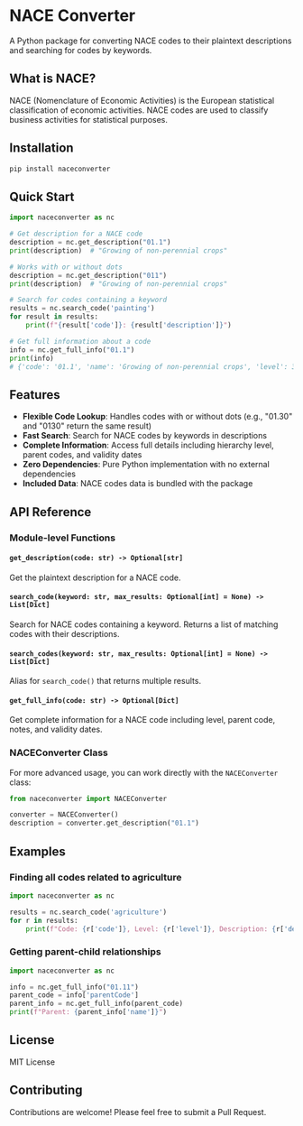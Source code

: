 # NACE Converter

A Python package for converting NACE codes to their plaintext descriptions and searching for codes by keywords.

## What is NACE?

NACE (Nomenclature of Economic Activities) is the European statistical classification of economic activities. NACE codes are used to classify business activities for statistical purposes.

## Installation

```bash
pip install naceconverter
```

## Quick Start

```python
import naceconverter as nc

# Get description for a NACE code
description = nc.get_description("01.1")
print(description)  # "Growing of non-perennial crops"

# Works with or without dots
description = nc.get_description("011")
print(description)  # "Growing of non-perennial crops"

# Search for codes containing a keyword
results = nc.search_code('painting')
for result in results:
    print(f"{result['code']}: {result['description']}")

# Get full information about a code
info = nc.get_full_info("01.1")
print(info)
# {'code': '01.1', 'name': 'Growing of non-perennial crops', 'level': 3, ...}
```

## Features

- **Flexible Code Lookup**: Handles codes with or without dots (e.g., "01.30" and "0130" return the same result)
- **Fast Search**: Search for NACE codes by keywords in descriptions
- **Complete Information**: Access full details including hierarchy level, parent codes, and validity dates
- **Zero Dependencies**: Pure Python implementation with no external dependencies
- **Included Data**: NACE codes data is bundled with the package

## API Reference

### Module-level Functions

#### `get_description(code: str) -> Optional[str]`
Get the plaintext description for a NACE code.

#### `search_code(keyword: str, max_results: Optional[int] = None) -> List[Dict]`
Search for NACE codes containing a keyword. Returns a list of matching codes with their descriptions.

#### `search_codes(keyword: str, max_results: Optional[int] = None) -> List[Dict]`
Alias for `search_code()` that returns multiple results.

#### `get_full_info(code: str) -> Optional[Dict]`
Get complete information for a NACE code including level, parent code, notes, and validity dates.

### NACEConverter Class

For more advanced usage, you can work directly with the `NACEConverter` class:

```python
from naceconverter import NACEConverter

converter = NACEConverter()
description = converter.get_description("01.1")
```

## Examples

### Finding all codes related to agriculture
```python
import naceconverter as nc

results = nc.search_code('agriculture')
for r in results:
    print(f"Code: {r['code']}, Level: {r['level']}, Description: {r['description']}")
```

### Getting parent-child relationships
```python
import naceconverter as nc

info = nc.get_full_info("01.11")
parent_code = info['parentCode']
parent_info = nc.get_full_info(parent_code)
print(f"Parent: {parent_info['name']}")
```

## License

MIT License

## Contributing

Contributions are welcome! Please feel free to submit a Pull Request.